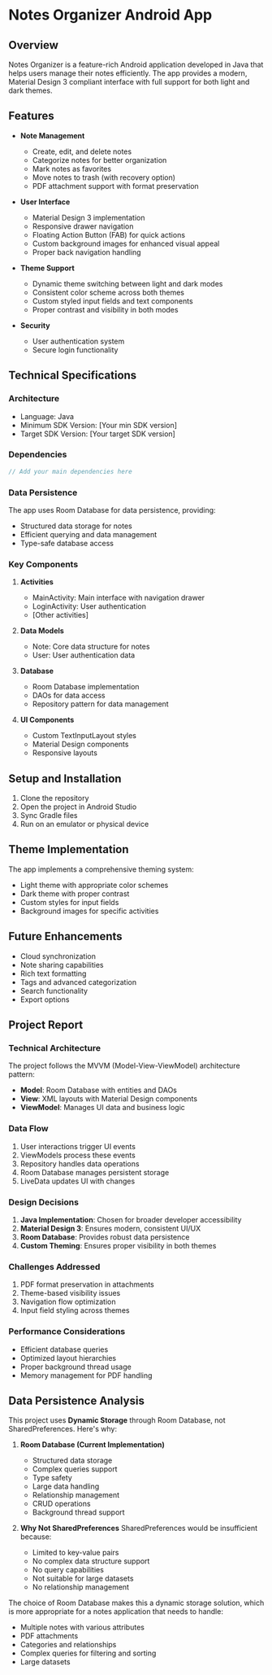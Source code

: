 # Notes Organizer Android App

## Overview
Notes Organizer is a feature-rich Android application developed in Java that helps users manage their notes efficiently. The app provides a modern, Material Design 3 compliant interface with full support for both light and dark themes.

## Features
- **Note Management**
  - Create, edit, and delete notes
  - Categorize notes for better organization
  - Mark notes as favorites
  - Move notes to trash (with recovery option)
  - PDF attachment support with format preservation

- **User Interface**
  - Material Design 3 implementation
  - Responsive drawer navigation
  - Floating Action Button (FAB) for quick actions
  - Custom background images for enhanced visual appeal
  - Proper back navigation handling

- **Theme Support**
  - Dynamic theme switching between light and dark modes
  - Consistent color scheme across both themes
  - Custom styled input fields and text components
  - Proper contrast and visibility in both modes

- **Security**
  - User authentication system
  - Secure login functionality

## Technical Specifications

### Architecture
- Language: Java
- Minimum SDK Version: [Your min SDK version]
- Target SDK Version: [Your target SDK version]

### Dependencies
```gradle
// Add your main dependencies here
```

### Data Persistence
The app uses Room Database for data persistence, providing:
- Structured data storage for notes
- Efficient querying and data management
- Type-safe database access

### Key Components
1. **Activities**
   - MainActivity: Main interface with navigation drawer
   - LoginActivity: User authentication
   - [Other activities]

2. **Data Models**
   - Note: Core data structure for notes
   - User: User authentication data

3. **Database**
   - Room Database implementation
   - DAOs for data access
   - Repository pattern for data management

4. **UI Components**
   - Custom TextInputLayout styles
   - Material Design components
   - Responsive layouts

## Setup and Installation
1. Clone the repository
2. Open the project in Android Studio
3. Sync Gradle files
4. Run on an emulator or physical device

## Theme Implementation
The app implements a comprehensive theming system:
- Light theme with appropriate color schemes
- Dark theme with proper contrast
- Custom styles for input fields
- Background images for specific activities

## Future Enhancements
- Cloud synchronization
- Note sharing capabilities
- Rich text formatting
- Tags and advanced categorization
- Search functionality
- Export options

## Project Report

### Technical Architecture
The project follows the MVVM (Model-View-ViewModel) architecture pattern:
- **Model**: Room Database with entities and DAOs
- **View**: XML layouts with Material Design components
- **ViewModel**: Manages UI data and business logic

### Data Flow
1. User interactions trigger UI events
2. ViewModels process these events
3. Repository handles data operations
4. Room Database manages persistent storage
5. LiveData updates UI with changes

### Design Decisions
1. **Java Implementation**: Chosen for broader developer accessibility
2. **Material Design 3**: Ensures modern, consistent UI/UX
3. **Room Database**: Provides robust data persistence
4. **Custom Theming**: Ensures proper visibility in both themes

### Challenges Addressed
1. PDF format preservation in attachments
2. Theme-based visibility issues
3. Navigation flow optimization
4. Input field styling across themes

### Performance Considerations
- Efficient database queries
- Optimized layout hierarchies
- Proper background thread usage
- Memory management for PDF handling

## Data Persistence Analysis
This project uses **Dynamic Storage** through Room Database, not SharedPreferences. Here's why:

1. **Room Database (Current Implementation)**
   - Structured data storage
   - Complex queries support
   - Type safety
   - Large data handling
   - Relationship management
   - CRUD operations
   - Background thread support

2. **Why Not SharedPreferences**
   SharedPreferences would be insufficient because:
   - Limited to key-value pairs
   - No complex data structure support
   - No query capabilities
   - Not suitable for large datasets
   - No relationship management

The choice of Room Database makes this a dynamic storage solution, which is more appropriate for a notes application that needs to handle:
- Multiple notes with various attributes
- PDF attachments
- Categories and relationships
- Complex queries for filtering and sorting
- Large datasets 